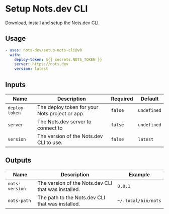 # Setup Nots.dev CLI

Download, install and setup the Nots.dev CLI.

## Usage

```yaml
- uses: nots-dev/setup-nots-cli@v0
  with:
    deploy-token: ${{ secrets.NOTS_TOKEN }}
    server: https://nots.dev
    version: latest
```

## Inputs

| Name           | Description                                    | Required | Default     |
| -------------- | ---------------------------------------------- | -------- | ----------- |
| `deploy-token` | The deploy token for your Nots project or app. | `false`  | `undefined` |
| `server`       | The Nots.dev server to connect to              | `false`  | `undefined` |
| `version`      | The version of the Nots.dev CLI to use.        | `false`  | `latest`    |

## Outputs

| Name           | Description                                         | Example             |
| -------------- | --------------------------------------------------- | ------------------- |
| `nots-version` | The version of the Nots.dev CLI that was installed. | `0.0.1`             |
| `nots-path`    | The path to the Nots.dev CLI that was installed.    | `~/.local/bin/nots` |
